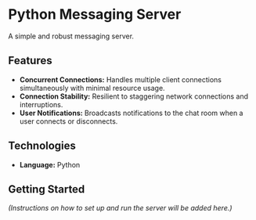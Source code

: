 # Python Messaging Server

A simple and robust messaging server.

## Features

*   **Concurrent Connections:** Handles multiple client connections simultaneously with minimal resource usage.
*   **Connection Stability:** Resilient to staggering network connections and interruptions.
*   **User Notifications:** Broadcasts notifications to the chat room when a user connects or disconnects.

## Technologies

*   **Language:** Python

## Getting Started

*(Instructions on how to set up and run the server will be added here.)*
